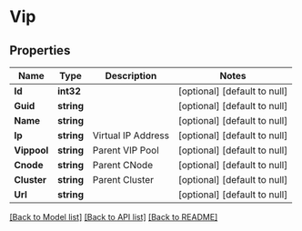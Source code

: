 # Vip

## Properties
Name | Type | Description | Notes
------------ | ------------- | ------------- | -------------
**Id** | **int32** |  | [optional] [default to null]
**Guid** | **string** |  | [optional] [default to null]
**Name** | **string** |  | [optional] [default to null]
**Ip** | **string** | Virtual IP Address | [optional] [default to null]
**Vippool** | **string** | Parent VIP Pool | [optional] [default to null]
**Cnode** | **string** | Parent CNode | [optional] [default to null]
**Cluster** | **string** | Parent Cluster | [optional] [default to null]
**Url** | **string** |  | [optional] [default to null]

[[Back to Model list]](../README.md#documentation-for-models) [[Back to API list]](../README.md#documentation-for-api-endpoints) [[Back to README]](../README.md)


